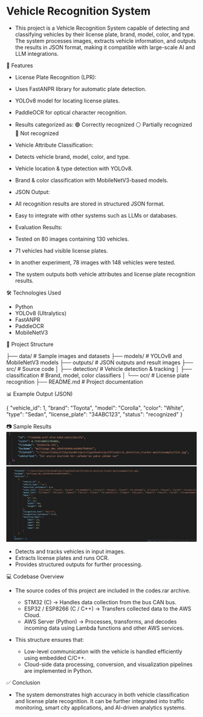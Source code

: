# Vehicle Recognition System
- This project is a Vehicle Recognition System capable of detecting and classifying vehicles by their license plate, brand, model, color, and type. The system processes images, extracts vehicle information, and outputs the results in JSON format, making it compatible with large-scale AI and LLM integrations.


🚀 Features

- License Plate Recognition (LPR):
- Uses FastANPR library for automatic plate detection.
- YOLOv8 model for locating license plates.
- PaddleOCR for optical character recognition.
- Results categorized as:
🟢 Correctly recognized
⚪ Partially recognized
🔴 Not recognized


- Vehicle Attribute Classification:
- Detects vehicle brand, model, color, and type.
- Vehicle location & type detection with YOLOv8.
- Brand & color classification with MobileNetV3-based models.

- JSON Output:
- All recognition results are stored in structured JSON format.
- Easy to integrate with other systems such as LLMs or databases.

- Evaluation Results:
- Tested on 80 images containing 130 vehicles.
- 71 vehicles had visible license plates.
- In another experiment, 78 images with 148 vehicles were tested.
- The system outputs both vehicle attributes and license plate recognition results.

🛠️ Technologies Used

- Python
- YOLOv8 (Ultralytics)
- FastANPR
- PaddleOCR
- MobileNetV3

📂 Project Structure

├── data/              # Sample images and datasets
├── models/            # YOLOv8 and MobileNetV3 models
├── outputs/           # JSON outputs and result images
├── src/               # Source code
│   ├── detection/     # Vehicle detection & tracking
│   ├── classification # Brand, model, color classifiers
│   └── ocr/           # License plate recognition
├── README.md          # Project documentation


📊 Example Output (JSON)

{
  "vehicle_id": 1,
  "brand": "Toyota",
  "model": "Corolla",
  "color": "White",
  "type": "Sedan",
  "license_plate": "34ABC123",
  "status": "recognized"
}

📷 Sample Results
![Vehicle-Recognition-System](Screenshot_1.jpg)
![Vehicle-Recognition-System](Screenshot_2.jpg)
- Detects and tracks vehicles in input images.
- Extracts license plates and runs OCR.
- Provides structured outputs for further processing.

💻 Codebase Overview
- The source codes of this project are included in the codes.rar archive.
  - STM32 (C) → Handles data collection from the bus CAN bus.
  - ESP32 / ESP8266 (C / C++) → Transfers collected data to the AWS Cloud.
  - AWS Server (Python) → Processes, transforms, and decodes incoming data using Lambda functions and other AWS services.

- This structure ensures that:
  - Low-level communication with the vehicle is handled efficiently using embedded C/C++.
  - Cloud-side data processing, conversion, and visualization pipelines are implemented in Python.


✅ Conclusion
- The system demonstrates high accuracy in both vehicle classification and license plate recognition. It can be further integrated into traffic monitoring, smart city applications, and AI-driven analytics systems.


























